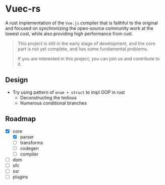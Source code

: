 # Vuec-rs

A rust implementation of the `Vue.js` compiler that is faithful to the original and focused on synchronizing the
open-source community work at the lowest cost, while also providing high performance from rust.

> This project is still in the early stage of development, and the core part is not yet complete, and has some fundamental problems.
> 
> If you are interested in this project, you can join us and contribute to it.
>

## Design
* Try using pattern of `enum + struct` to impl OOP in rust
  * Deconstructing the tedious
  * Numerous conditional branches

## Roadmap

- [x] core
    - [x] parser
    - [ ] transforms
    - [ ] codegen
    - [ ] compiler
- [ ] dom
- [ ] sfc
- [ ] ssr
- [ ] plugins
